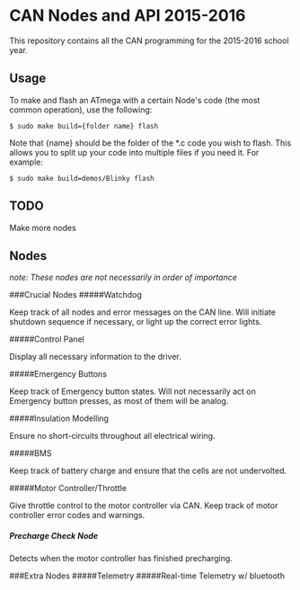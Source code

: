 # CAN Nodes and API 2015-2016
This repository contains all the CAN programming for the 2015-2016 school year.

## Usage

To make and flash an ATmega with a certain Node's code (the most common operation), use the following:

```
$ sudo make build={folder name} flash
```

Note that {name} should be the folder of the \*.c code you wish to flash. This allows you to split up your code into multiple files if you need it. For example:

```
$ sudo make build=demos/Blinky flash
```

## TODO
Make more nodes

## Nodes
*note: These nodes are not necessarily in order of importance*

###Crucial Nodes
#####Watchdog

Keep track of all nodes and error messages on the CAN line. Will initiate shutdown sequence if necessary, or light up the correct error lights.

#####Control Panel

Display all necessary information to the driver.

#####Emergency Buttons

Keep track of Emergency button states. Will not necessarily act on Emergency button presses, as most of them will be analog. 

#####Insulation Modelling

Ensure no short-circuits throughout all electrical wiring. 

#####BMS

Keep track of battery charge and ensure that the cells are not undervolted.

#####Motor Controller/Throttle

Give throttle control to the motor controller via CAN. Keep track of motor controller error codes and warnings.

##### Precharge Check Node

Detects when the motor controller has finished precharging.

###Extra Nodes
#####Telemetry
#####Real-time Telemetry w/ bluetooth
